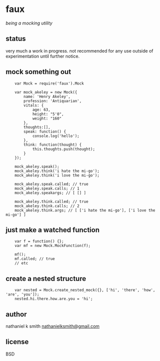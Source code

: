 # faux

_being a mocking utility_

## status

very much a work in progress. not recommended for any use outside of
experimentation until further notice.

## mock something out

        var Mock = require('faux').Mock

        var mock_akeley = new Mock({
            name: 'Henry Akeley',
            profession: 'Antiquarian',
            vitals: {
                age: 63,
                height: "5'0",
                weight: "160"
            },
            thoughts:[],
            speak: function() {
                console.log('hello');
            },
            think: function(thought) {
                this.thoughts.push(thought);
            }
        });

        mock_akeley.speak();
        mock_akeley.think('i hate the mi-go');
        mock_akeley.think('i love the mi-go');

        mock_akeley.speak.called; // true
        mock_akeley.speak.calls; // 1
        mock_akeley.speakargs; // [ [] ]

        mock_akeley.think.called; // true
        mock_akeley.think.calls; // 2
        mock_akeley.think.args; // [ ['i hate the mi-go'], ['i love the mi-go'] ]

## just make a watched function

        var f = function() {};
        var mf = new Mock.MockFunction(f);

        mf();
        mf.called; // true
        // etc

## create a nested structure

        var nested = Mock.create_nested_mock({}, ['hi', 'there', 'how', 'are', 'you']);
        nested.hi.there.how.are.you = 'hi';

## author

nathaniel k smith <nathanielksmith@gmail.com>

## license

BSD
